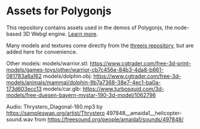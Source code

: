 # Assets for Polygonjs

This repository contains assets used in the demos of Polygonjs, the node-based 3D Webgl engine. [Learn more](https://polygonjs.com/).

Many models and textures come directly from the [threejs repository](https://github.com/mrdoob/three.js/), but are added here for convenience.

Other models:
models/warrior.stl: https://www.cgtrader.com/free-3d-print-models/games-toys/other/warrior-cb7c456e-84b3-4da8-b661-081783a6a162
models/dolphin.obj: https://www.cgtrader.com/free-3d-models/animals/mammal/dolphin-9b7a7368-38e7-4ec1-ba0a-173d603ecc13
models/car.glb: https://www.turbosquid.com/3d-models/free-duesen-bayern-mystar-190-3d-model/1062796

Audio:
Thrystero_Diagonal-160.mp3 by https://sampleswap.org/artist/Thrystero
497848__amaida1__helicopter-sound.wav from https://freesound.org/people/amaida1/sounds/497848/